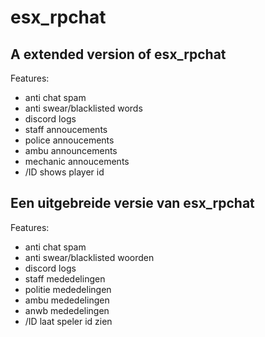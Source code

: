 # esx_rpchat

## A extended version of esx_rpchat
Features:
- anti chat spam
- anti swear/blacklisted words
- discord logs
- staff annoucements
- police annoucements
- ambu announcements
- mechanic annoucements
- /ID shows player id

## Een uitgebreide versie van esx_rpchat
Features:
- anti chat spam
- anti swear/blacklisted woorden
- discord logs
- staff mededelingen
- politie mededelingen
- ambu mededelingen
- anwb mededelingen
- /ID laat speler id zien
